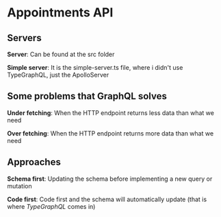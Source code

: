 # Appointments API

## Servers

**Server**: Can be found at the src folder

**Simple server**: It is the simple-server.ts file, where i didn't use TypeGraphQL, just the ApolloServer

## Some problems that GraphQL solves

**Under fetching**: When the HTTP endpoint returns less data than what we need

**Over fetching**: When the HTTP endpoint returns more data than what we need

## Approaches

**Schema first**: Updating the schema before implementing a new query or mutation

**Code first**: Code first and the schema will automatically update (that is where *TypeGraphQL* comes in)
